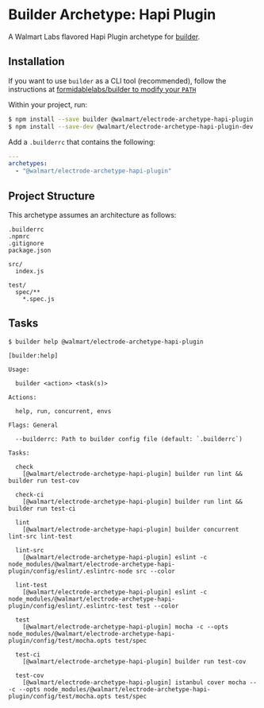 # Builder Archetype: Hapi Plugin

A Walmart Labs flavored Hapi Plugin archetype for [builder][].

## Installation

If you want to use `builder` as a CLI tool (recommended), follow the instructions at [formidablelabs/builder to modify your `PATH`](https://github.com/formidablelabs/builder#local-install)

Within your project, run:

```bash
$ npm install --save builder @walmart/electrode-archetype-hapi-plugin
$ npm install --save-dev @walmart/electrode-archetype-hapi-plugin-dev
```

Add a `.builderrc` that contains the following:

```yaml
---
archetypes:
  - "@walmart/electrode-archetype-hapi-plugin"
```

## Project Structure

This archetype assumes an architecture as follows:

```
.builderrc
.npmrc
.gitignore
package.json

src/
  index.js

test/
  spec/**
    *.spec.js
```

## Tasks

```
$ builder help @walmart/electrode-archetype-hapi-plugin

[builder:help]

Usage:

  builder <action> <task(s)>

Actions:

  help, run, concurrent, envs

Flags: General

  --builderrc: Path to builder config file (default: `.builderrc`)

Tasks:

  check
    [@walmart/electrode-archetype-hapi-plugin] builder run lint && builder run test-cov

  check-ci
    [@walmart/electrode-archetype-hapi-plugin] builder run lint && builder run test-ci

  lint
    [@walmart/electrode-archetype-hapi-plugin] builder concurrent lint-src lint-test

  lint-src
    [@walmart/electrode-archetype-hapi-plugin] eslint -c node_modules/@walmart/electrode-archetype-hapi-plugin/config/eslint/.eslintrc-node src --color

  lint-test
    [@walmart/electrode-archetype-hapi-plugin] eslint -c node_modules/@walmart/electrode-archetype-hapi-plugin/config/eslint/.eslintrc-test test --color

  test
    [@walmart/electrode-archetype-hapi-plugin] mocha -c --opts node_modules/@walmart/electrode-archetype-hapi-plugin/config/test/mocha.opts test/spec

  test-ci
    [@walmart/electrode-archetype-hapi-plugin] builder run test-cov

  test-cov
    [@walmart/electrode-archetype-hapi-plugin] istanbul cover mocha -- -c --opts node_modules/@walmart/electrode-archetype-hapi-plugin/config/test/mocha.opts test/spec
```

[builder]: https://github.com/FormidableLabs/builder
